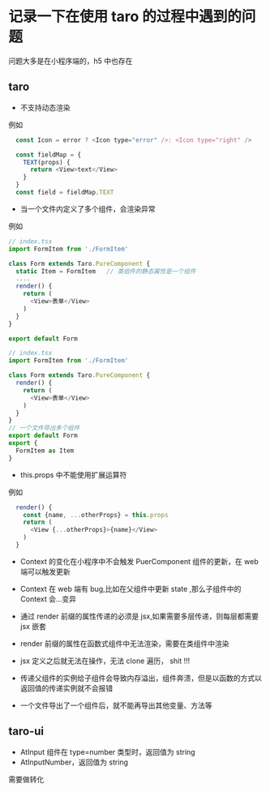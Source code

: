 
# 记录一下在使用 taro 的过程中遇到的问题

问题大多是在小程序端的，h5 中也存在

## taro

- 不支持动态渲染

例如

```js
  const Icon = error ? <Icon type="error" />: <Icon type="right" />
```

```js
  const fieldMap = {
    TEXT(props) {
      return <View>text</View>
    }
  }
  const field = fieldMap.TEXT
```

- 当一个文件内定义了多个组件，会渲染异常

例如

```js
// index.tsx
import FormItem from './FormItem'

class Form extends Taro.PureComponent {
  static Item = FormItem   // 类组件的静态属性是一个组件
  ....
  render() {
    return (
      <View>表单</View>
    )
  }
}

export default Form
```

```js
// index.tsx
import FormItem from './FormItem'

class Form extends Taro.PureComponent {  
  render() {
    return (
      <View>表单</View>
    )
  }
}
// 一个文件导出多个组件
export default Form
export {
  FormItem as Item
}
```

- this.props 中不能使用扩展运算符

例如

```js
  render() {
    const {name, ...otherProps} = this.props  
    return (
      <View {...otherProps}>{name}</View>
    )
  }
```

- Context 的变化在小程序中不会触发 PuerComponent 组件的更新，在 web 端可以触发更新

- Context 在 web 端有 bug,比如在父组件中更新 state ,那么子组件中的 Context 会...变异

- 通过 render 前缀的属性传递的必须是 jsx,如果需要多层传递，则每层都需要 jsx 嵌套

- render 前缀的属性在函数式组件中无法渲染，需要在类组件中渲染

- jsx 定义之后就无法在操作，无法 clone 遍历， shit !!!

- 传递父组件的实例给子组件会导致内存溢出，组件奔溃，但是以函数的方式以返回值的传递实例就不会报错

- 一个文件导出了一个组件后，就不能再导出其他变量、方法等

## taro-ui

- AtInput 组件在 type=number 类型时，返回值为 string
- AtInputNumber，返回值为 string

需要做转化
